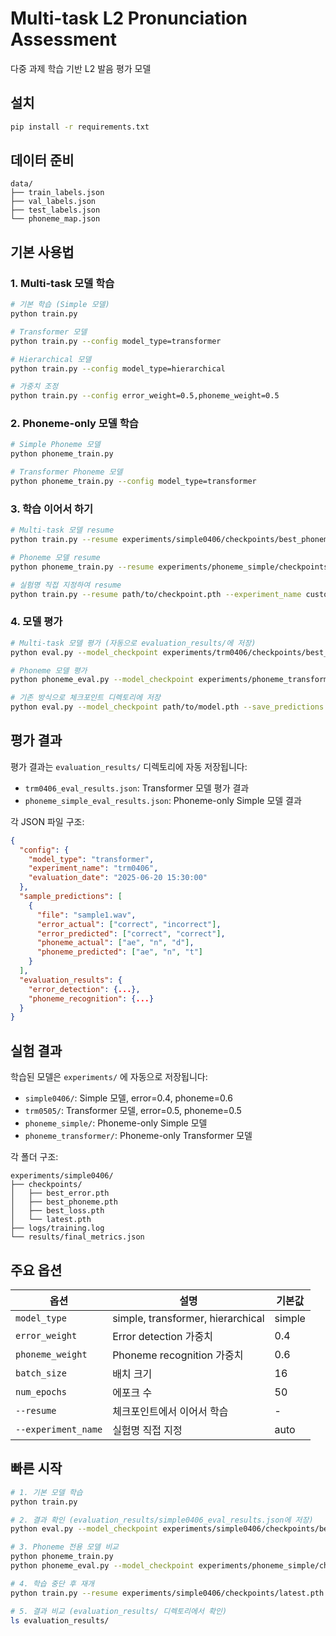 # Multi-task L2 Pronunciation Assessment

다중 과제 학습 기반 L2 발음 평가 모델

## 설치

```bash
pip install -r requirements.txt
```

## 데이터 준비

```
data/
├── train_labels.json
├── val_labels.json  
├── test_labels.json
└── phoneme_map.json
```

## 기본 사용법

### 1. Multi-task 모델 학습

```bash
# 기본 학습 (Simple 모델)
python train.py

# Transformer 모델
python train.py --config model_type=transformer

# Hierarchical 모델  
python train.py --config model_type=hierarchical

# 가중치 조정
python train.py --config error_weight=0.5,phoneme_weight=0.5
```

### 2. Phoneme-only 모델 학습

```bash
# Simple Phoneme 모델
python phoneme_train.py

# Transformer Phoneme 모델
python phoneme_train.py --config model_type=transformer
```

### 3. 학습 이어서 하기

```bash
# Multi-task 모델 resume
python train.py --resume experiments/simple0406/checkpoints/best_phoneme.pth

# Phoneme 모델 resume
python phoneme_train.py --resume experiments/phoneme_simple/checkpoints/latest.pth

# 실험명 직접 지정하여 resume
python train.py --resume path/to/checkpoint.pth --experiment_name custom_name
```

### 4. 모델 평가

```bash
# Multi-task 모델 평가 (자동으로 evaluation_results/에 저장)
python eval.py --model_checkpoint experiments/trm0406/checkpoints/best_phoneme.pth

# Phoneme 모델 평가  
python phoneme_eval.py --model_checkpoint experiments/phoneme_transformer/checkpoints/best_phoneme.pth

# 기존 방식으로 체크포인트 디렉토리에 저장
python eval.py --model_checkpoint path/to/model.pth --save_predictions
```

## 평가 결과

평가 결과는 `evaluation_results/` 디렉토리에 자동 저장됩니다:

- `trm0406_eval_results.json`: Transformer 모델 평가 결과
- `phoneme_simple_eval_results.json`: Phoneme-only Simple 모델 결과

각 JSON 파일 구조:
```json
{
  "config": {
    "model_type": "transformer",
    "experiment_name": "trm0406",
    "evaluation_date": "2025-06-20 15:30:00"
  },
  "sample_predictions": [
    {
      "file": "sample1.wav",
      "error_actual": ["correct", "incorrect"],
      "error_predicted": ["correct", "correct"],
      "phoneme_actual": ["ae", "n", "d"],
      "phoneme_predicted": ["ae", "n", "t"]
    }
  ],
  "evaluation_results": {
    "error_detection": {...},
    "phoneme_recognition": {...}
  }
}
```

## 실험 결과

학습된 모델은 `experiments/` 에 자동으로 저장됩니다:

- `simple0406/`: Simple 모델, error=0.4, phoneme=0.6
- `trm0505/`: Transformer 모델, error=0.5, phoneme=0.5  
- `phoneme_simple/`: Phoneme-only Simple 모델
- `phoneme_transformer/`: Phoneme-only Transformer 모델

각 폴더 구조:
```
experiments/simple0406/
├── checkpoints/
│   ├── best_error.pth
│   ├── best_phoneme.pth
│   ├── best_loss.pth
│   └── latest.pth
├── logs/training.log
└── results/final_metrics.json
```

## 주요 옵션

| 옵션 | 설명 | 기본값 |
|------|------|-------|
| `model_type` | simple, transformer, hierarchical | simple |
| `error_weight` | Error detection 가중치 | 0.4 |
| `phoneme_weight` | Phoneme recognition 가중치 | 0.6 |
| `batch_size` | 배치 크기 | 16 |
| `num_epochs` | 에포크 수 | 50 |
| `--resume` | 체크포인트에서 이어서 학습 | - |
| `--experiment_name` | 실험명 직접 지정 | auto |

## 빠른 시작

```bash
# 1. 기본 모델 학습
python train.py

# 2. 결과 확인 (evaluation_results/simple0406_eval_results.json에 저장)
python eval.py --model_checkpoint experiments/simple0406/checkpoints/best_phoneme.pth

# 3. Phoneme 전용 모델 비교
python phoneme_train.py
python phoneme_eval.py --model_checkpoint experiments/phoneme_simple/checkpoints/best_phoneme.pth

# 4. 학습 중단 후 재개
python train.py --resume experiments/simple0406/checkpoints/latest.pth

# 5. 결과 비교 (evaluation_results/ 디렉토리에서 확인)
ls evaluation_results/
```